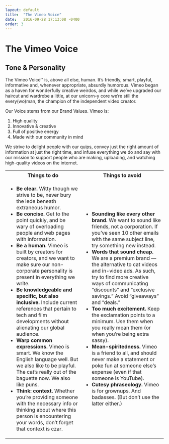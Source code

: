 ```yaml
---
layout: default
title:  "The Vimeo Voice"
date:   2016-09-28 17:13:08 -0400
order: 3
---
```

# The Vimeo Voice

## Tone & Personality

The Vimeo Voice™ is, above all else, human. It’s friendly, smart, playful, informative and, whenever appropriate, absurdly humorous. Vimeo began as a haven for wonderfully creative weirdos, and while we’ve upgraded our haircut and wardrobe a little, at our unicorn-y core we’re still the every(wo)man, the champion of the independent video creator.

Our Voice stems from our Brand Values. Vimeo is:

1. High quality
2. Innovative & creative
3. Full of positive energy
4. Made with our community in mind

We strive to delight people with our quips, convey just the right amount of information at just the right time, and infuse everything we do and say with our mission to support people who are making, uploading, and watching high-quality videos on the internet.

<table class="content__table content_table--duo">
  <tbody>
    <tr>
      <th align="center">Things to do</th>
      <th align="center">Things to avoid</th>
    </tr>
    <tr>
      <td>
        <ul>
            <li><strong>Be clear.</strong> Witty though we strive to be, never bury the lede beneath extraneous humor. </li>
            <li><strong>Be concise.</strong> Get to the point quickly, and be wary of overloading people and web pages with information. </li>
            <li><strong>Be a human.</strong> Vimeo is built by creators for creators, and we want to make sure our non-corporate personality is present in everything we write.</li>
            <li><strong>Be knowledgeable and specific, but also inclusive.</strong> Include current references that pertain to tech and film developments without alienating our global audience.</li>
            <li><strong>Warp common expressions.</strong> Vimeo is smart. We know the English language well. But we also like to be playful. The cat’s really out of the baguette now. We also like puns. </li>
            <li><strong>Think: context. </strong>Whether you’re providing someone with the necessary info or thinking about where this person is encountering your words, don’t forget that context is czar.</li>
        </ul>
      </td>
      <td>
          <ul>
              <li><strong>Sounding like every other brand.</strong> We want to sound like friends, not a corporation. If you’ve seen 10 other emails with the same subject line, try something new instead. </li>
              <li><strong>Words that sound cheap.</strong> We are a premium brand — the alternative to cat videos and in-video ads. As such, try to find more creative ways of communicating “discounts” and “exclusive savings.” Avoid “giveaways” and “deals.”</li>
              <li><strong>Too much excitement.</strong> Keep the exclamation points to a minimum. Use them when you really mean them (or when you’re being extra sassy).</li>
              <li><strong>Mean-spiritedness. </strong> Vimeo is a friend to all, and should never make a statement or poke fun at someone else’s expense (even if that someone is YouTube).</li>
              <li><strong>Cutesy phraseology.</strong> Vimeo is for grownups. And badasses. (But don’t use the latter either.)</li>
          </ul>
      </td>
    </tr>
  </tbody>
</table>
